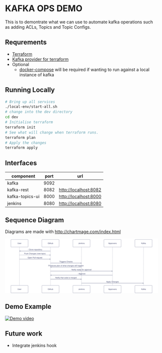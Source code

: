 # KAFKA OPS DEMO

This is to demontrate what we can use to automate kafka operations such as adding ACLs, Topics and Topic Configs.

## Requrements

- [Terraform][terraform]
- [Kafka provider for terraform][terraform-kafka-provider]
- Optional
  - [docker-compose][docker-compose] will be required if wanting to run against a local instance of kafka

## Running Locally

```bash
# Bring up all services
./local-env/start-all.sh
# change into the dev directory
cd dev
# Initialise terraform
terraform init
# See what will change when terraform runs.
terraform plan
# Apply the changes
terraform apply
```

## Interfaces

| component       | port | url                     |
| ---             | ---  | ---                     |
| kafka           | 9092 |                         |
| kafka-rest      | 8082 | <http://localhost:8082> |
| kafka-topics-ui | 8000 | <http://localhost:8000> |
| jenkins         | 8080 | <http://localhost:8080> |

## Sequence Diagram

Diagrams are made with <http://chartmage.com/index.html>

![Sequence Diagram](diagrams/sequence-diagram.png)

## Demo Example

[![Demo video](http://img.youtube.com/vi/qTIIJg81o-Q/0.jpg)](http://www.youtube.com/watch?v=qTIIJg81o-Q "demo kafka ops interaction terraform")

## Future work

- Integrate jenkins hook

[terraform]: https://www.terraform.io/
[terraform-kafka-provider]: https://github.com/Mongey/terraform-provider-kafka
[kafka-topics-ui]: https://github.com/Landoop/kafka-topics-ui
[docker-compose]: https://docs.docker.com/compose/

